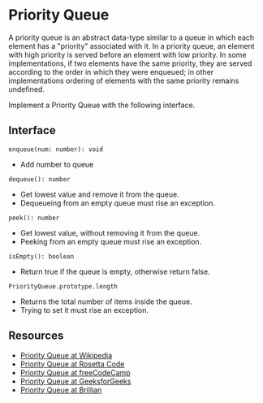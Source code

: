 # Priority Queue

A priority queue is an abstract data-type similar to a queue in which each
element has a "priority" associated with it. In a priority queue, an element
with high priority is served before an element with low priority. In some
implementations, if two elements have the same priority, they are served
according to the order in which they were enqueued; in other implementations
ordering of elements with the same priority remains undefined.

Implement a Priority Queue with the following interface.

## Interface

```enqueue(num: number): void```
- Add number to queue


```dequeue(): number```
- Get lowest value and remove it from the queue.
- Dequeueing from an empty queue must rise an exception.

```peek(): number```
- Get lowest value, without removing it from the queue.
- Peeking from an empty queue must rise an exception.

```isEmpty(): boolean```
- Return true if the queue is empty, otherwise return false.

```PriorityQueue.prototype.length```
- Returns the total number of items inside the queue.
- Trying to set it must rise an exception.


## Resources

- [Priority Queue at Wikipedia][1]
- [Priority Queue at Rosetta Code][2]
- [Priority Queue at freeCodeCamp][3]
- [Priority Queue at GeeksforGeeks][4]
- [Priority Queue at Brillian][5]

[1]: https://en.wikipedia.org/wiki/Priority_queue
[2]: https://rosettacode.org/wiki/Priority_queue
[3]: https://www.freecodecamp.org/learn/coding-interview-prep/data-structures/create-a-priority-queue-class
[4]: https://www.geeksforgeeks.org/priority-queue-set-1-introduction/
[5]: https://brilliant.org/wiki/priority-queues/
